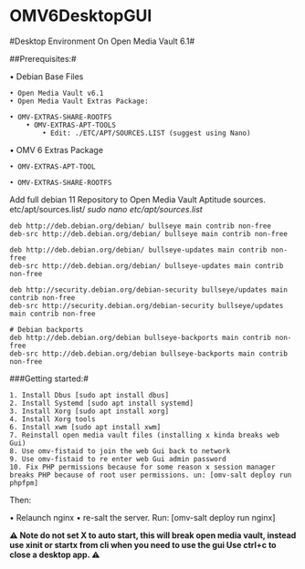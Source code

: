 # OMV6DesktopGUI
#Desktop Environment On Open Media Vault 6.1#

##Prerequisites:#

• Debian Base Files
    
    • Open Media Vault v6.1
    • Open Media Vault Extras Package:
        
    • OMV-EXTRAS-SHARE-ROOTFS
        • OMV-EXTRAS-APT-TOOLS
            • Edit: ./ETC/APT/SOURCES.LIST (suggest using Nano)

• OMV 6 Extras Package 

    • OMV-EXTRAS-APT-TOOL

    • OMV-EXTRAS-SHARE-ROOTFS

Add full debian 11 Repository to Open Media Vault Aptitude sources.
etc/apt/sources.list/
_sudo nano etc/apt/sources.list_
    
    deb http://deb.debian.org/debian/ bullseye main contrib non-free
    deb-src http://deb.debian.org/debian/ bullseye main contrib non-free

    deb http://deb.debian.org/debian/ bullseye-updates main contrib non-free
    deb-src http://deb.debian.org/debian/ bullseye-updates main contrib non-free

    deb http://security.debian.org/debian-security bullseye/updates main contrib non-free
    deb-src http://security.debian.org/debian-security bullseye/updates main contrib non-free

    # Debian backports
    deb http://deb.debian.org/debian bullseye-backports main contrib non-free
    deb-src http://deb.debian.org/debian bullseye-backports main contrib non-free
###Getting started:#

    1. Install Dbus [sudo apt install dbus]
    2. Install Systemd [sudo apt install systemd]
    3. Install Xorg [sudo apt install xorg]
    4. Install Xorg tools
    6. Install xwm [sudo apt install xwm]
    7. Reinstall open media vault files (installing x kinda breaks web Gui)
    8. Use omv-fistaid to join the web Gui back to network
    9. Use omv-fistaid to re enter web Gui admin password
    10. Fix PHP permissions because for some reason x session manager breaks PHP because of root user permissions. un: [omv-salt deploy run phpfpm]

Then:

• Relaunch nginx
• re-salt the server. Run: [omv-salt deploy run nginx]

**⚠️ Note do not set X to auto start, this will break open media vault, instead use xinit or startx from cli when you need to use the gui Use ctrl+c to close a desktop app. ⚠️**
